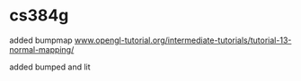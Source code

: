 # cs384g


added bumpmap
www.opengl-tutorial.org/intermediate-tutorials/tutorial-13-normal-mapping/

added bumped and lit